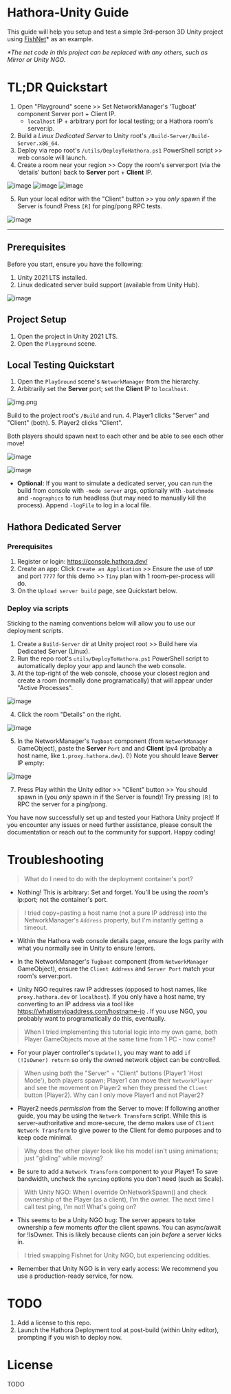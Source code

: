 # Hathora-Unity Guide

This guide will help you setup and test a simple 3rd-person 3D Unity project using [FishNet](https://github.com/FirstGearGames/FishNet)* as an example. 

_*The net code in this project can be replaced with any others, such as Mirror or Unity NGO._

# TL;DR Quickstart

1. Open "Playground" scene >> Set NetworkManager's 'Tugboat' component Server port + Client IP.
    * `localhost` IP + arbitrary port for local testing; or a Hathora room's server:ip.
2. Build a *Linux Dedicated Server* to Unity root's `/Build-Server/Build-Server.x86_64`.
3. Deploy via repo root's `/utils/DeployToHathora.ps1` PowerShell script >> web console will launch.
4. Create a room near your region >> Copy the room's server:port (via the 'details' button) back to **Server** port + **Client** IP.

![image](https://user-images.githubusercontent.com/8840024/233578161-630e86bf-0bcd-4c43-9d97-0470367d1cfc.png)
![image](https://i.imgur.com/cENnBNn.png)
![image](https://i.imgur.com/cM32Vqq.png)

5. Run your local editor with the "Client" button >> you _only_ spawn if the Server is found! Press `[R]` for ping/pong RPC tests.
   
![image](https://i.imgur.com/amil9K4.png)

__________________________

## Prerequisites

Before you start, ensure you have the following:

1. Unity 2021 LTS installed.
2. Linux dedicated server build support (available from Unity Hub).

![image](https://user-images.githubusercontent.com/8840024/233582785-3755eb9c-584f-4cd0-b798-6f29eccacf4a.png)

## Project Setup

1. Open the project in Unity 2021 LTS.
2. Open the `Playground` scene.

## Local Testing Quickstart

1. Open the `PlayGround` scene's `NetworkManager` from the hierarchy.
2. Arbitrarily set the **Server** port; set the **Client** IP to `localhost`.
 
![img.png](img.png)

Build to the project root's `/Build` and run.
4. Player1 clicks "Server" and "Client" (both).
5. Player2 clicks "Client".

Both players should spawn next to each other and be able to see each other move!

![image](https://user-images.githubusercontent.com/8840024/233584587-56352006-9103-4d3c-a817-fbedd21f0fe0.png)

![image](https://i.imgur.com/dMXjRGy.png)

* **Optional:** If you want to simulate a dedicated server, you can run the build from console with `-mode server` args, optionally with `-batchmode` and `-nographics` to run headless (but may need to manually kill the process). Append `-logFile` to log in a local file.

## Hathora Dedicated Server

### Prerequisites

1. Register or login: https://console.hathora.dev/
2. Create an app: Click `Create an Application` >> Ensure the use of `UDP` and port `7777` for this demo >> `Tiny` plan with 1 room-per-process will do.
3. On the `Upload server build` page, see Quickstart below.

### Deploy via scripts

Sticking to the naming conventions below will allow you to use our deployment scripts.

1. Create a `Build-Server` dir at Unity project root >> Build here via Dedicated Server (Linux).
2. Run the repo root's `utils/DeployToHathora.ps1` PowerShell script to automatically deploy your app and launch the web console.
3. At the top-right of the web console, choose your closest region and create a room (normally done programatically) that will appear under "Active Processes".

![image](https://user-images.githubusercontent.com/8840024/233578161-630e86bf-0bcd-4c43-9d97-0470367d1cfc.png)

4. Click the room "Details" on the right.

![image](https://i.imgur.com/qhaTYFq.png)

5. In the NetworkManager's `Tugboat` component (from `NetworkManager` GameObject), paste the **Server** `Port` and and **Client** Ipv4 (probably a host name, like `1.proxy.hathora.dev`). (!) Note you should leave **Server** IP empty:

![image](https://i.imgur.com/faWmgcO.png)

7. Press Play within the Unity editor >> "Client" button >> You should spawn in (you _only_ spawn in if the Server is found)! Try pressing `[R]` to RPC the server for a ping/pong.

You have now successfully set up and tested your Hathora Unity project! If you encounter any issues or need further assistance, please consult the documentation or reach out to the community for support. Happy coding!

# Troubleshooting

> What do I need to do with the deployment container's port?

* Nothing! This is arbitrary: Set and forget. You'll be using the _room's_ ip:port; not the container's port.


> I tried copy+pasting a host name (not a pure IP address) into the NetworkManager's `Address` property, but I'm instantly getting a timeout.

* Within the Hathora web console details page, ensure the logs parity with what you normally see in Unity to ensure !errors.

 
* In the NetworkManager's `Tugboat` component (from `NetworkManager` GameObject), ensure the `Client Address` and `Server Port` match your room's server:port.


* Unity NGO requires raw IP addresses (opposed to host names, like `proxy.hathora.dev` or `localhost`). If you only have a host name, try converting to an IP address via a tool like https://whatismyipaddress.com/hostname-ip . If you use NGO, you probably want to programatically do this, eventually.


> When I tried implementing this tutorial logic into my own game, both Player GameObjects move at the same time from 1 PC - how come?

* For your player controller's `Update()`, you may want to add `if (!IsOwner) return` so only the owned network object can be controlled.


> When using _both_ the "Server" + "Client" buttons (Player1 'Host Mode'), both players spawn; Player1 can move their `NetworkPlayer` and see the movement on Player2 when they pressed the `Client` button (Player2). Why can I only move Player1 and not Player2?

* Player2 needs _permission_ from the Server to move: If following another guide, you may be using the `Network Transform` script. While this is server-authoritative and more-secure, the demo makes use of `Client Network Transform` to give power to the Client for demo purposes and to keep code minimal.

> Why does the other player look like his model isn't using animations; just "gliding" while moving?

* Be sure to add a `Network Transform` component to your Player! To save bandwidth, uncheck the `syncing` options you don't need (such as Scale).


> With Unity NGO: When I override OnNetworkSpawn() and check ownership of the Player (as a client), I'm the owner. The next time I call test ping, I'm not! What's going on?

* This seems to be a Unity NGO bug: The server appears to take ownership a few moments *after* the client spawns. You can async/await for !IsOwner. This is likely because clients can join *before* a server kicks in.


> I tried swapping Fishnet for Unity NGO, but experiencing oddities.

* Remember that Unity NGO is in very early access: We recommend you use a production-ready service, for now.

# TODO

1. Add a license to this repo.
2. Launch the Hathora Deployment tool at post-build (within Unity editor), prompting if you wish to deploy now.

# License

TODO

